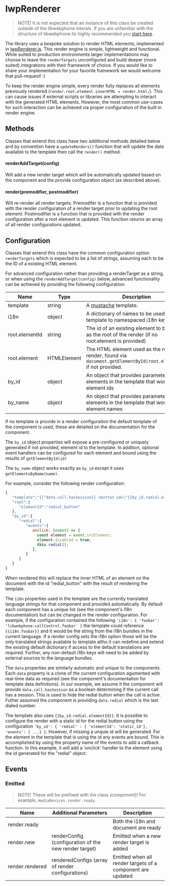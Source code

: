 # lwpRenderer

> NOTE! It is not expected that an instance of this class be created outside of the libwebphone interals. If you are unfamiliar with the structure of libwebphone its highly recommended you [start here](/README.md).

The library uses a bespoke solution to render HTML elements, implemented in [lwpRenderer.js](/src/lwpRenderer.js). This render engine is simple, lightweight and functional. While suited to production environments larger implementations may choose to leave the `renderTargets` unconfigured and build deeper (more suited) integrations with their framework of choice. If you would like to share your implementation for your favorite framework we would welcome that pull-request! :)

To keep the render engine simple, every render fully replaces all elements previously rendered (`render.root.element.innerHTML = render.html;`). This can cause issues if external scripts or libraries are attempting to interact with the generated HTML elements. However, the most common use-cases for such interaction can be achieved via proper configuration of the built in render engine.

## Methods

Classes that extend this class have two additional methods detailed below and by convention have a `updateRenders()` function that will update the data available to the template then call the `render()` method.

#### renderAddTarget(config)

Will add a new render target which will be automatically updated based on the component and the provide configuration object (as described above).

#### render(premodifier, postmodifier)

Will re-render all render targets. Premodifer is a function that is provided with the render configuration of a render target prior to updating the root element. Postmodifier is a function that is provided with the render configuration after a root element is updated. This function returns an array of all render configurations updated.

## Configuration

Classes that extend this class have the common configuration option `renderTargets` which is expected to be a list of strings, assuming each to be the ID of a existing HTML element.

For advanced configuration rather than providing a renderTarget as a string, or when using the `renderAddTarget(config)` below, advanced functionality can be achieved by providing the following configuration:

| Name           | Type        | Description                                                                                                           |
| -------------- | ----------- | --------------------------------------------------------------------------------------------------------------------- |
| template       | string      | A [mustache](https://github.com/Mustache/Mustache) template.                                                          |
| i18n           | object      | A dictionary of names to be used in the template to namespaced i18n keys                                              |
| root.elementId | string      | The id of an existing element to be used as the root of the render (if no root.element is provided)                   |
| root.element   | HTMLElement | The HTML element used as the root of the render, found via `document.getElementById(root.elementId)` if not provided. |
| by_id          | object      | An object that provides parameters for elements in the template that work via element ids                             |
| by_name        | object      | An object that provides parameters for elements in the template that work via element names                           |

If no template is provide in a render configuration the default template of the component is used, these are detailed on the documentation for the component.

The `by_id` object properties will expose a pre-configured or uniquely generated if not provided, element id to the template. In addition, optional event handlers can be configured for each element and bound using the results of `getElementById(id)`

The `by_name` object works exactly as `by_id` except it uses `getElementsByName(name)`.

For example, consider the following render configuration:

```javascript
{
   "template":"{{^data.call.hasSession}} <button id=\"{{by_id.redial.elementId}}\"> {{i18n.redial}} ({{data.redial}}) </button> {{/data.call.hasSession}}",
   "root":{
      "elementId":"redial_button"
   },
   "by_id":{
      "redial":{
         "events":{
            onclick: (event) => {
              const element = event.srcElement;
              element.disabled = true;
              this.redial();
            },
         }
      }
   }
}
```

When rendered this will replace the inner HTML of an element on the document with the id "redial_button" with the result of rendering the template.

The `i18n` properties used in the template are the currently translated language strings for that component and provided automatically. By default each component has a unique list (see the component's i18n documentation) but can be changed in the render configuration. For example, if the configuration contained the following `'i18n': { 'foobar': 'libwebphone:callControl.foobar' }` the template could reference `{{i18n.foobar}}` and it would be the string from the i18n bundles in the current language. If a render config sets the i18n option those will be the only translated strings available to template altho it can redefine and extend the existing default dictionary if access to the default translations are required. Further, any non-default i18n keys will need to be added by external sources to the language bundles.

The `data` properties are similarly automatic and unique to the components. Each `data` property is a clone of the current configuration agumented with real-time data as required (see the component's documentation for template data definitions). In our example, we assume it the component will provide `data.call.hasSession` as a boolean determining if the current call has a session. This is used to hide the redial button when the call is active. Futher assumed the component is providing `data.redial` which is the last dialed number.

The template also uses `{{by_id.redial.elementId}}`. It is possible to configure the render with a static id for the redial button using the configuration `'by_id': { 'redial' : { 'elementId': 'static_id'}, 'events': { ...} }`. However, if missing a unquie id will be generated. For the element in the template that is using the id any events are bound. This is accomplished by using the property name of the events to add a callback function. In this example, it will add a 'onclick' handler to the element using the id generated for the "redial" object.

## Events

### Emitted

> NOTE! These will be prefixed with the class (component)! For example, `mediaDevices.render.ready`.

| Name            | Additional Parameters                                 | Description                                                |
| --------------- | ----------------------------------------------------- | ---------------------------------------------------------- |
| render.ready    |                                                       | Both the i18n and document are ready                       |
| render.new      | renderConfig (configuration of the new render target) | Emitted when a new render target is added                  |
| render.rendered | renderedConfigs (array of render configurations)      | Emitted when all render targets of a component are updated |
